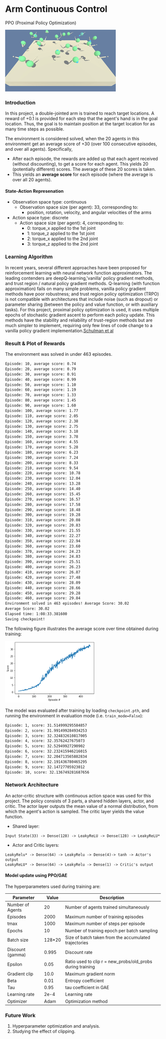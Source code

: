 # Arm Continuous Control
PPO (Proximal Policy Optimization)

<img src="img/reacher_193e.gif" height="200">

### Introduction

In this project, a double-jointed arm is trained to reach target locations. A reward of +0.1 is provided for each step that the agent's hand is in the goal location. Thus, the goal is to maintain position at the target location for as many time steps as possible.

The environment is considered solved, when the 20 agents in this environment get an average score of +30 (over 100 consecutive episodes, and over all agents).  Specifically,
- After each episode, the rewards are added up that each agent received (without discounting), to get a score for each agent.  This yields 20 (potentially different) scores. The average of these 20 scores is taken. 
- This yields an **average score** for each episode (where the average is over all 20 agents).

#### State-Action Represenation

- Observation space type: continuous
    - Observation space size (per agent): 33, corresponding to:
        - position, rotation, velocity, and angular velocities of the arms
- Action space type: discrete
    - Action space size (per agent): 4, corresponding to:
        - 0: torque_x applied to the 1st joint 
        - 1: torque_z applied to the 1st joint 
        - 2: torque_x applied to the 2nd joint 
        - 3: torque_z applied to the 2nd joint


### Learning Algorithm
In recent years, several different approaches have been proposed for reinforcement learning with neural network function approximators. The leading contenders are deepQ-learning,'vanilla' policy gradient methods, and trust region / natural policy gradient methods. Q-learning (with function approximation) fails on many simple problems, vanilla policy gradient methods have poor robustness;  and  trust  region  policy  optimization  (TRPO) is not compatible with architectures that include noise (such as dropout) or parameter sharing (between the policy and value function, or with auxiliary tasks). For this project, proximal policy optimization is used, it uses multiple epochs of stochastic gradient ascent to perform each policy update. This methods have the stability and reliability of trust-region methods but are much simpler to implement, requiring only few lines of code change to a vanilla policy gradient implementation.[Schulman et al](https://arxiv.org/abs/1707.06347)

### Result & Plot of Rewards
The environment was solved in under 463 episodes.

```bash
Episode: 10, average score: 0.74
Episode: 20, average score: 0.79
Episode: 30, average score: 0.91
Episode: 40, average score: 0.99
Episode: 50, average score: 1.10
Episode: 60, average score: 1.19
Episode: 70, average score: 1.33
Episode: 80, average score: 1.45
Episode: 90, average score: 1.60
Episode: 100, average score: 1.77
Episode: 110, average score: 2.05
Episode: 120, average score: 2.38
Episode: 130, average score: 2.75
Episode: 140, average score: 3.18
Episode: 150, average score: 3.78
Episode: 160, average score: 4.55
Episode: 170, average score: 5.28
Episode: 180, average score: 6.23
Episode: 190, average score: 7.24
Episode: 200, average score: 8.33
Episode: 210, average score: 9.54
Episode: 220, average score: 10.78
Episode: 230, average score: 12.04
Episode: 240, average score: 13.28
Episode: 250, average score: 14.40
Episode: 260, average score: 15.45
Episode: 270, average score: 16.57
Episode: 280, average score: 17.58
Episode: 290, average score: 18.48
Episode: 300, average score: 19.28
Episode: 310, average score: 20.08
Episode: 320, average score: 20.83
Episode: 330, average score: 21.55
Episode: 340, average score: 22.27
Episode: 350, average score: 22.94
Episode: 360, average score: 23.60
Episode: 370, average score: 24.23
Episode: 380, average score: 24.83
Episode: 390, average score: 25.51
Episode: 400, average score: 26.23
Episode: 410, average score: 26.87
Episode: 420, average score: 27.48
Episode: 430, average score: 28.09
Episode: 440, average score: 28.66
Episode: 450, average score: 29.28
Episode: 460, average score: 29.84
Environment solved in 463 episodes!	Average Score: 30.02
Average Score: 30.02
Elapsed time: 1:08:33.381600
Saving checkpoint!
```

The following figure illustrates the average score over time obtained during training:

<img src="img/score.jpg" height="200">

The model was evaluated after training by loading `checkpoint.pth`, and running the environment in evaluation mode (i.e. `train_mode=False`):

```bash
Episode: 1, score: 31.514999295584857
Episode: 2, score: 31.991499284934253
Episode: 3, score: 32.324832610817005
Episode: 4, score: 32.35762427675073
Episode: 5, score: 32.52949927290902
Episode: 6, score: 32.232415946216015
Episode: 7, score: 32.204713565882834
Episode: 8, score: 32.191436780465295
Episode: 9, score: 32.14727705923012
Episode: 10, score: 32.136749281687656
```

### Network Architecture
An actor-critic structure with continuous action space was used for this project. The policy consists of 3 parts, a shared hidden layers, actor, and critic.
The actor layer outputs the mean value of a normal distribution, from which the agent's action is sampled. The critic layer yields the value function.

- Shared layer:
```
Input State(33) -> Dense(128) -> LeakyReLU -> Dense(128) -> LeakyReLU*
```
- Actor and Critic layers:
```
LeakyRelu* -> Dense(64) -> LeakyRelu -> Dense(4)-> tanh -> Actor's output
LeakyReLU* -> Dense(64) -> LeakyRelu -> Dense(1) -> Critic's output
```

#### Model update using PPO/GAE
The hyperparameters used during training are:

Parameter | Value | Description
------------ | ------------- | -------------
Number of Agents | 20 | Number of agents trained simultaneously
Episodes | 2000 | Maximum number of training episodes
tmax | 1000 | Maximum number of steps per episode
Epochs | 10 | Number of training epoch per batch sampling
Batch size | 128*20 | Size of batch taken from the accumulated  trajectories
Discount (gamma) | 0.995 | Discount rate 
Epsilon | 0.05 | Ratio used to clip r = new_probs/old_probs during training
Gradient clip | 10.0 | Maximum gradient norm 
Beta | 0.01 | Entropy coefficient 
Tau | 0.95 | tau coefficient in GAE
Learning rate | 2e-4 | Learning rate 
Optimizer | Adam | Optimization method

### Future Work
1. Hyperparameter optimization and analysis.
2. Studying the effect of clipping.
